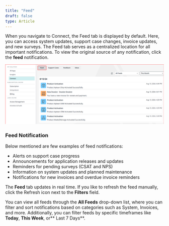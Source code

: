 ```yaml
---
title: "Feed"
draft: false
type: Article
---
```


When you navigate to Connect, the Feed tab is displayed by default. Here, you can access system updates, support case changes, invoice updates, and new surveys. The Feed tab serves as a centralized location for all important notifications. To view the original source of any notification, click the **feed** notification. 

![feed](assets/Images/connect-feed.png)

### Feed Notification

Below mentioned are few examples of feed notifications:
-   Alerts on support case progress
-   Announcements for application releases and updates
-   Reminders for pending surveys (CSAT and NPS)
-   Information on system updates and planned maintenance
-   Notifications for new invoices and overdue invoice reminders

The **Feed** tab updates in real time. If you like to refresh the feed manually, click the Refresh icon next to the **Filters** field. 

You can view all feeds through the **All Feeds** drop-down list, where you can filter and sort notifications based on categories such as System, Invoices, and more. Additionally, you can filter feeds by specific timeframes like **Today**, **This Week**, or** Last 7 Days**. 

